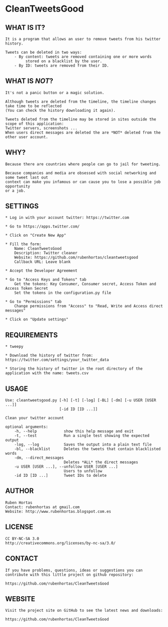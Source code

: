 CleanTweetsGood
======

WHAT IS IT?
------

    It is a program that allows an user to remove tweets from his twitter history.
    
    Tweets can be deleted in two ways:
        - By content: tweets are removed containing one or more words
             stored on a blacklist by the user.
        - By ID: tweets are removed from their ID.

WHAT IS *NOT*?
------

    It's not a panic button or a magic solution.
    
    Although tweets are deleted from the timeline, the timeline changes take time to be reflected
    (You can check the history downloading it again).
    
    Tweets deleted from the timeline may be stored in sites outside the scope of this application:
    Twitter servers, screenshots ... 
    When users direct messages are deleted the are *NOT* deleted from the other user account.

WHY?
------

    Because there are countries where people can go to jail for tweeting.
    
    Because companies and media are obsessed with social networking and some tweet last out 
    context can make you infamous or can cause you to lose a possible job opportunity
    or a job.


SETTINGS
------
    
    * Log in with your account twitter: https://twitter.com
    
    * Go to https://apps.twitter.com/
    
    * Click on "Create New App"
    
    * Fill the form:
        Name: CleanTweetsGood
        Description: Twitter cleaner
        Website: https://github.com/rubenhortas/cleantweetsgood
        Callback URL: Leave blank
    
    * Accept the Developer Agreement
    
    * Go to "Access Keys and Tokens" tab
        Get the tokens: Key Consumer, Consumer secret, Access Token and Access Token Secret
        Set the tokens in the configuration.py file
    
    * Go to "Permissions" tab
        Change permissions from "Access" to "Read, Write and Access direct messages"
    
    * Click on "Update settings"
    
    
REQUIREMENTS
------

    * tweepy
    
    * Download the history of twitter from: https://twitter.com/settings/your_twitter_data
    
    * Storing the history of twitter in the root directory of the application with the name: tweets.csv

USAGE
------

    Use: cleantweetsgood.py [-h] [-t] [-log] [-BL] [-dm] [-u USER [USER ...]]
                            [-id ID [ID ...]]
    
    Clean your twitter account
    
    optional arguments:
        -h, --help            show this help message and exit
        -t, --test            Run a single test showing the expected output
        -log, --log           Saves the output into a plain text file
        -bl, --blacklist      Deletes the tweets that contain blacklisted words
        -dm, --direct_messages
                              Deletes *ALL* the direct messages
        -u USER [USER ...], --unfollow USER [USER ...]
                              Users to unfollow
        -id ID [ID ...]       Tweet IDs to delete


AUTHOR
------

    Ruben Hortas
    Contact: rubenhortas at gmail.com
    Website: http://www.rubenhortas.blogspot.com.es

LICENSE
------

    CC BY-NC-SA 3.0
    http://creativecommons.org/licenses/by-nc-sa/3.0/

CONTACT
------

    If you have problems, questions, ideas or suggestions you can
    contribute with this little project on github repository:
    
    https://github.com/rubenhortas/CleanTweetsGood

WEBSITE
------

    Visit the project site on GitHub to see the latest news and downloads:
    
    https://github.com/rubenhortas/CleanTweetsGood
